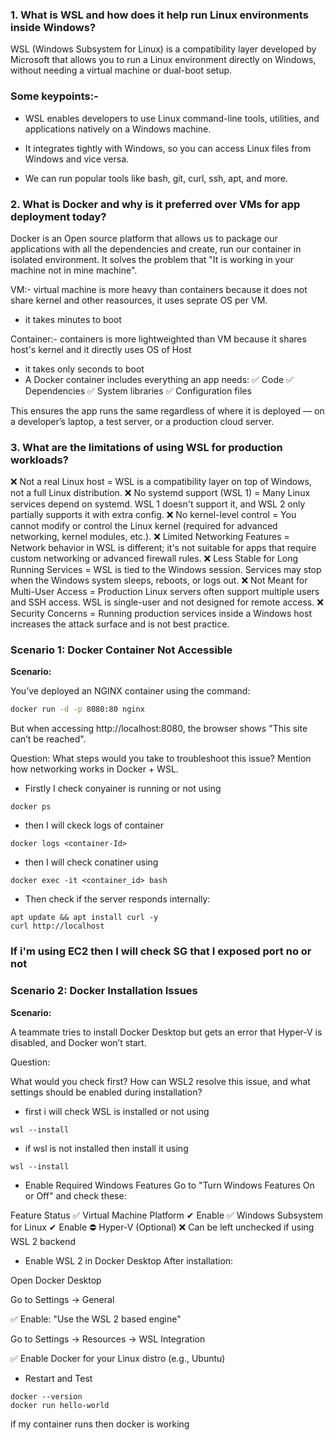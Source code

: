 ### 1. What is WSL and how does it help run Linux environments inside Windows?

WSL (Windows Subsystem for Linux) is a compatibility layer developed by Microsoft that allows you to run a Linux environment directly on Windows, without needing a virtual machine or dual-boot setup.

### Some keypoints:- 
* WSL enables developers to use Linux command-line tools, utilities, and applications natively on a Windows machine.

* It integrates tightly with Windows, so you can access Linux files from Windows and vice versa.

* We can run popular tools like bash, git, curl, ssh, apt, and more.


### 2. What is Docker and why is it preferred over VMs for app deployment today?

Docker is an Open source platform that allows us to package our applications with all the dependencies and create, run our container in isolated environment. It solves the problem that "It is working in your machine not in mine machine".

VM:- virtual machine is more heavy than containers because it does not share kernel and other reasources, it uses seprate OS per VM.
* it takes minutes to boot 

Container:- containers is more lightweighted than VM because it shares host's kernel and it directly uses OS of Host
* it takes only seconds to boot
*  A Docker container includes everything an app needs:
✅ Code
✅ Dependencies
✅ System libraries
✅ Configuration files

This ensures the app runs the same regardless of where it is deployed — on a developer’s laptop, a test server, or a production cloud server.

### 3. What are the limitations of using WSL for production workloads?

❌ Not a real Linux host	 = WSL is a compatibility layer on top of Windows, not a full Linux distribution.
❌ No systemd support (WSL 1) =	Many Linux services depend on systemd. WSL 1 doesn't support it, and WSL 2 only partially supports it with extra config.
❌ No kernel-level control =	You cannot modify or control the Linux kernel (required for advanced networking, kernel modules, etc.).
❌ Limited Networking Features =	Network behavior in WSL is different; it's not suitable for apps that require custom networking or advanced firewall rules.
❌ Less Stable for Long Running Services	=  WSL is tied to the Windows session. Services may stop when the Windows system sleeps, reboots, or logs out.
❌ Not Meant for Multi-User Access  = Production Linux servers often support multiple users and SSH access. WSL is single-user and not designed for remote access.
❌ Security Concerns  = Running production services inside a Windows host increases the attack surface and is not best practice.


###  Scenario 1: Docker Container Not Accessible

**Scenario:**

You’ve deployed an NGINX container using the command:

```bash
docker run -d -p 8080:80 nginx
```

But when accessing http://localhost:8080, the browser shows "This site can’t be reached".

Question:
What steps would you take to troubleshoot this issue? Mention how networking works in Docker + WSL.

* Firstly I check conyainer is running or not using 
```
docker ps
```
* then I will ckeck logs of container 
```
docker logs <container-Id>
```

* then I will check conatiner using 
```
docker exec -it <container_id> bash
```
* Then check if the server responds internally:
```
apt update && apt install curl -y
curl http://localhost
```

### If i'm using EC2 then I will check SG that I exposed port no or not 


###  Scenario 2: Docker Installation Issues

**Scenario:**

A teammate tries to install Docker Desktop but gets an error that Hyper-V is disabled, and Docker won’t start.

Question:

What would you check first? How can WSL2 resolve this issue, and what settings should be enabled during installation?

* first i will check WSL is installed or not using
```
wsl --install
```
* if wsl is not installed then install it using 
```
wsl --install
```
* Enable Required Windows Features
Go to "Turn Windows Features On or Off" and check these:

Feature	Status
✅ Virtual Machine Platform	✔ Enable
✅ Windows Subsystem for Linux	✔ Enable
⛔ Hyper-V (Optional)	❌ Can be left unchecked if using WSL 2 backend

* Enable WSL 2 in Docker Desktop
After installation:

Open Docker Desktop

Go to Settings → General

✅ Enable: "Use the WSL 2 based engine"

Go to Settings → Resources → WSL Integration

✅ Enable Docker for your Linux distro (e.g., Ubuntu)

*  Restart and Test
```
docker --version
docker run hello-world
```
if my container runs then docker is working 



